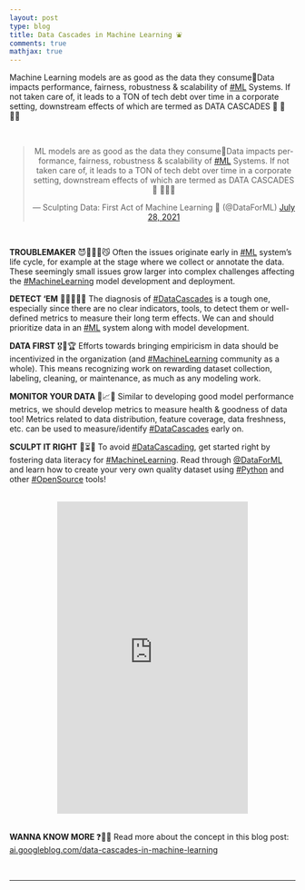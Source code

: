 ```yaml
---
layout: post
type: blog
title: Data Cascades in Machine Learning ⛲️
comments: true
mathjax: true
---
```


<p>Machine Learning models are as good as the data they consume🍴Data impacts performance, fairness, robustness &amp; scalability of <a href="https://twitter.com/hashtag/ML">#ML</a> Systems. If not taken care of, it leads to a TON of tech debt over time in a corporate setting, downstream effects of which are termed as DATA CASCADES 🌊 🧵👇🏻</p>

</br>

<center>
  <blockquote class="twitter-tweet"><p lang="en" dir="ltr">ML models are as good as the data they consume🍴Data impacts performance, fairness, robustness &amp; scalability of <a href="https://twitter.com/hashtag/ML?src=hash&amp;ref_src=twsrc%5Etfw">#ML</a> Systems. If not taken care of, it leads to a TON of tech debt over time in a corporate setting, downstream effects of which are termed as DATA CASCADES 🌊 🧵👇🏻</p>&mdash; Sculpting Data: First Act of Machine Learning 📖 (@DataForML) <a href="https://twitter.com/DataForML/status/1420271877377839108?ref_src=twsrc%5Etfw">July 28, 2021</a></blockquote> <script async src="https://platform.twitter.com/widgets.js" charset="utf-8"></script>
 </center>
 
</br>
 
 <p><strong>TROUBLEMAKER</strong> 😈🙅🏻‍♀️😼 Often the issues originate early in <a href="https://twitter.com/hashtag/ML">#ML</a> system’s life cycle, for example at the stage where we collect or annotate the data. These seemingly small issues grow larger into complex challenges affecting the <a href="https://twitter.com/hashtag/MachineLearning">#MachineLearning</a> model development and deployment.</p>
 
 <p><strong>DETECT ‘EM</strong> 🕵🏻‍♀️👀🤓 The diagnosis of <a href="https://twitter.com/hashtag/DataCascades">#DataCascades</a> is a tough one, especially since there are no clear indicators, tools, to detect them or well-defined metrics to measure their long term effects. We can and should prioritize data in an <a href="https://twitter.com/hashtag/ML">#ML</a> system along with model development.</p>
 
 <p><strong>DATA FIRST</strong> 🎖🎁🏆  Efforts towards bringing empiricism in data should be incentivized in the organization (and <a href="https://twitter.com/hashtag/MachineLearning">#MachineLearning</a> community as a whole). This means recognizing work on rewarding dataset collection, labeling, cleaning, or maintenance, as much as any modeling work.</p>
 
 <p><strong>MONITOR YOUR DATA </strong>👀📈🔬 Similar to developing good model performance metrics, we should develop metrics to measure health &amp; goodness of data too! Metrics related to data distribution, feature coverage, data freshness, etc. can be used to measure/identify <a href="https://twitter.com/hashtag/DataCascades">#DataCascades</a> early on.</p>
 
 <p><strong>SCULPT IT RIGHT</strong> 🧱⏳📖 To avoid <a href="https://twitter.com/hashtag/DataCascading">#DataCascading</a>, get started right by fostering data literacy for <a href="https://twitter.com/hashtag/MachineLearning">#MachineLearning</a>. Read through <a href="https://twitter.com/DataForML">@DataForML</a> and learn how to create your very own quality dataset using <a href="https://twitter.com/hashtag/Python">#Python</a> and other <a href="https://twitter.com/hashtag/OpenSource">#OpenSource</a> tools!</p>
 
</br>
 
 <center>
  <iframe type="text/html" width="336" height="550" frameborder="0" allowfullscreen style="max-width:100%" src="https://read.amazon.com/kp/card?asin=B08RN47C5T&preview=inline&linkCode=kpe&ref_=cm_sw_r_kb_dp_ZVR98ETZ0F8EM5HC7M5C&tag=mobile0a1329f-20" ></iframe>
 </center>
 
</br>
 
 <p><strong>WANNA KNOW MORE </strong>❓📝🤓 Read more about the concept in this blog post: <a href="https://ai.googleblog.com/2021/06/data-cascades-in-machine-learning.html">ai.googleblog.com/data-cascades-in-machine-learning</a></p>
 
 </br>
 <hr>
 
